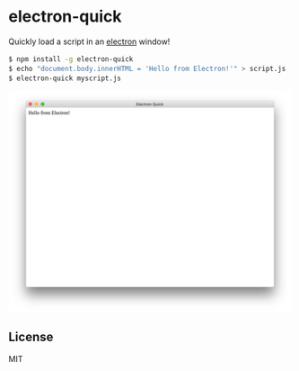 # electron-quick

Quickly load a script in an [electron](https://electron.atom.io/) window!

```bash
$ npm install -g electron-quick
$ echo "document.body.innerHTML = 'Hello from Electron!'" > script.js
$ electron-quick myscript.js
```

![screenshot](screenshot.png)

## License

MIT
